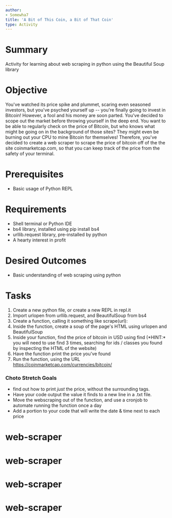 ```yaml
---
author:
- Somewha7
title: 'A Bit of This Coin, a Bit of That Coin'
type: Activity
---
```


Summary
=======

Activity for learning about web scraping in python using the Beautiful Soup library

Objective
=========

You've watched its price spike and plummet, scaring even seasoned investors, but you've psyched yourself up -- you're finally going to invest in Bitcoin! However, a fool and his money are soon parted. You've decided to scope out the market before throwing yourself in the deep end. You want to be able to regularly check on the price of Bitcoin, but who knows what might be going on in the background of those sites? They might even be burning out your CPU to mine Bitcoin for themselves! Therefore, you've decided to create a web scraper to scrape the price of bitcoin off of the the site coinmarketcap.com, so that you can keep track of the price from the safety of your terminal.

Prerequisites
=============

-   Basic usage of Python REPL


Requirements
============

-   Shell terminal or Python IDE
-   bs4 library, installed using pip install bs4
-   urllib.request library, pre-installed by python
-   A hearty interest in profit

Desired Outcomes
================

-   Basic understanding of web scraping using python

Tasks
=====

1.   Create a new python file, or create a new REPL in repl.it
2.   Import urlopen from urllib.request, and BeautifulSoup from bs4
3.   Create a function, calling it something like scrape(url):
4.   Inside the function, create a soup of the page's HTML using urlopen and BeautifulSoup
5.   Inside your function, find the price of bitcoin in USD using find (\*HINT:* you will need to use find 3 times, searching for ids / classes you found by inspecting the HTML of the website)
6.   Have the function print the price you've found
7.   Run the function, using the URL https://coinmarketcap.com/currencies/bitcoin/

### Choto Stretch Goals
-   find out how to print *just* the price, without the surrounding tags.
-   Have your code output the value it finds to a new line in a .txt file.
-   Move the webscraping out of the function, and use a cronjob to automate running the function once a day
-   Add a portion to your code that will write the date & time next to each price
# web-scraper
# web-scraper
# web-scraper
# web-scraper
